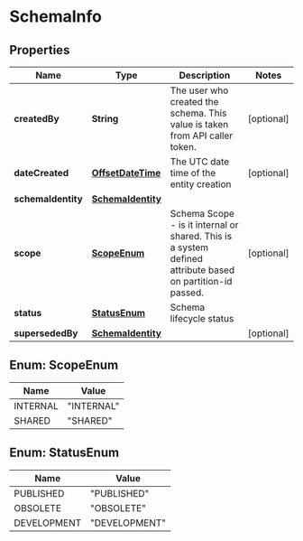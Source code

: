 
# SchemaInfo

## Properties
Name | Type | Description | Notes
------------ | ------------- | ------------- | -------------
**createdBy** | **String** | The user who created the schema. This value is taken from API caller token. |  [optional]
**dateCreated** | [**OffsetDateTime**](OffsetDateTime.md) | The UTC date time of the entity creation |  [optional]
**schemaIdentity** | [**SchemaIdentity**](SchemaIdentity.md) |  | 
**scope** | [**ScopeEnum**](#ScopeEnum) | Schema Scope - is it internal or shared. This is a system defined attribute based on partition-id passed. |  [optional]
**status** | [**StatusEnum**](#StatusEnum) | Schema lifecycle status | 
**supersededBy** | [**SchemaIdentity**](SchemaIdentity.md) |  |  [optional]


<a name="ScopeEnum"></a>
## Enum: ScopeEnum
Name | Value
---- | -----
INTERNAL | &quot;INTERNAL&quot;
SHARED | &quot;SHARED&quot;


<a name="StatusEnum"></a>
## Enum: StatusEnum
Name | Value
---- | -----
PUBLISHED | &quot;PUBLISHED&quot;
OBSOLETE | &quot;OBSOLETE&quot;
DEVELOPMENT | &quot;DEVELOPMENT&quot;




